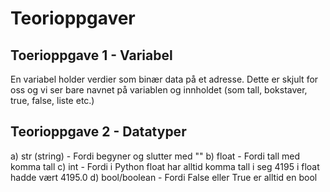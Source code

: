 # Teorioppgaver
## Toerioppgave 1 - Variabel
En variabel holder verdier som binær data på et adresse. Dette er skjult for oss og vi ser bare navnet på variablen og
innholdet (som tall, bokstaver, true, false, liste etc.)

## Teorioppgave 2 - Datatyper
a) str (string) - Fordi begyner og slutter med ""
b) float - Fordi tall med komma tall
c) int - Fordi i Python float har alltid komma tall i seg 4195 i float hadde vært 4195.0
d) bool/boolean - Fordi False eller True er alltid en bool